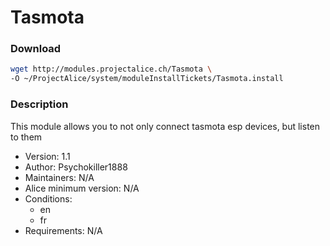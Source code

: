 # Tasmota

### Download
```bash
wget http://modules.projectalice.ch/Tasmota \
-O ~/ProjectAlice/system/moduleInstallTickets/Tasmota.install
```

### Description
This module allows you to not only connect tasmota esp devices, but listen to them

- Version: 1.1
- Author: Psychokiller1888
- Maintainers: N/A
- Alice minimum version: N/A
- Conditions:
  - en
  - fr
- Requirements: N/A
